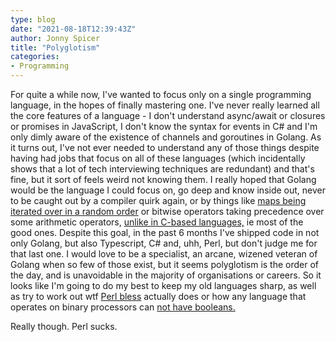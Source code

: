 ```yaml
---
type: blog
date: "2021-08-18T12:39:43Z"
author: Jonny Spicer
title: "Polyglotism"
categories:
- Programming
---
```

For quite a while now, I've wanted to focus only on a single programming language, in the hopes of finally mastering one. I've never really learned all the core features of a language - I don't understand async/await or closures or promises in JavaScript, I don't know
the syntax for events in C# and I'm only dimly aware of the existence of channels and goroutines in Golang. As it turns out, I've not ever needed to understand any of those things despite having had jobs that focus on all of these languages (which incidentally shows that
a lot of tech interviewing techniques are redundant) and that's fine, but it sort of feels weird not knowing them. I really hoped that Golang would be the language I could focus on, go deep and know inside out, never to be caught out by a compiler quirk again, or by
things like [maps being iterated over in a random order](https://rytisbiel.com/2021/03/06/darker-corners-of-go/#maps) or bitwise operators taking precedence over some arithmetic operators, [unlike in C-based languages,](https://rytisbiel.com/2021/03/06/darker-corners-of-go/#operatorprecedence) ie most of the good ones. Despite this goal, in the past 6 months I've shipped code in not only Golang, but also Typescript, C# and, uhh, Perl, but don't judge me for that last one. I would love to be a specialist, an arcane,
wizened veteran of Golang when so few of those exist, but it seems polyglotism is the order of the day, and is unavoidable in the majority of organisations or careers. So it looks like I'm going to do my best to keep my old languages sharp, as well as try to work out
wtf [Perl bless](https://perldoc.perl.org/functions/bless) actually does or how any language that operates on binary processors can [not have booleans.](https://perlmaven.com/boolean-values-in-perl)

Really though. Perl sucks.
